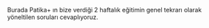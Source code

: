 Burada Patika+ ın bize verdiği 2 haftalık eğitimin genel tekrarı olarak yöneltilen soruları cevaplıyoruz.
